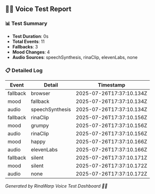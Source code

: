 ## 🧜‍♀️ Voice Test Report

### 📊 Test Summary
- **Test Duration**: 0s
- **Total Events**: 11
- **Fallbacks**: 3
- **Mood Changes**: 4
- **Audio Sources**: speechSynthesis, rinaClip, elevenLabs, none

### 📋 Detailed Log
| Event | Detail | Timestamp |
|-------|--------|-----------|
| fallback | browser | 2025-07-26T17:37:10.134Z |
| mood | fallback | 2025-07-26T17:37:10.134Z |
| audio | speechSynthesis | 2025-07-26T17:37:10.134Z |
| fallback | rinaClip | 2025-07-26T17:37:10.156Z |
| mood | grumpy | 2025-07-26T17:37:10.156Z |
| audio | rinaClip | 2025-07-26T17:37:10.156Z |
| mood | happy | 2025-07-26T17:37:10.166Z |
| audio | elevenLabs | 2025-07-26T17:37:10.166Z |
| fallback | silent | 2025-07-26T17:37:10.171Z |
| mood | silent | 2025-07-26T17:37:10.172Z |
| audio | none | 2025-07-26T17:37:10.172Z |

_Generated by RinaWarp Voice Test Dashboard 🧜‍♀️_
